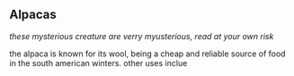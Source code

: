 ## Alpacas
_these mysterious creature are verry myusterious, read at your own risk_

the alpaca is known for its wool, being a cheap and reliable source of food in the south american winters.
other uses inclue
